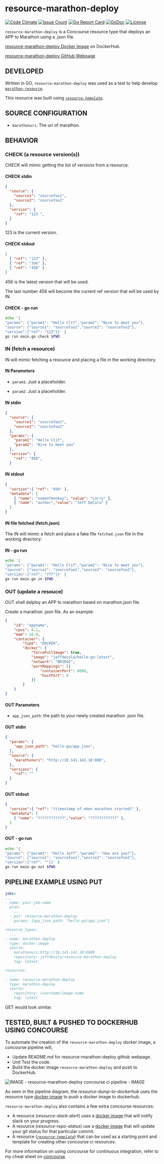 # resource-marathon-deploy

[![Code Climate](https://codeclimate.com/github/JeffDeCola/resource-marathon-deploy/badges/gpa.svg)](https://codeclimate.com/github/JeffDeCola/resource-marathon-deploy)
[![Issue Count](https://codeclimate.com/github/JeffDeCola/resource-marathon-deploy/badges/issue_count.svg)](https://codeclimate.com/github/JeffDeCola/resource-marathon-deploy/issues)
[![Go Report Card](https://goreportcard.com/badge/jeffdecola/resource-marathon-deploy)](https://goreportcard.com/report/jeffdecola/resource-marathon-deploy)
[![GoDoc](https://godoc.org/github.com/JeffDeCola/resource-marathon-deploy?status.svg)](https://godoc.org/github.com/JeffDeCola/resource-marathon-deploy)
[![License](http://img.shields.io/:license-mit-blue.svg)](http://jeffdecola.mit-license.org)

`resource-marathon-deploy` is a Concourse resource type that deploys an APP to
Marathon using a .json file.

[resource-marathon-deploy Docker Image](https://hub.docker.com/r/jeffdecola/resource-marathon-deploy) on DockerHub.

[resource-marathon-deploy GitHub Webpage](https://jeffdecola.github.io/resource-marathon-deploy/)

## DEVELOPED

Written in GO, `resource-marathon-deploy` was used as a test to help develop [`marathon-resource`](https://github.com/ckaznocha/marathon-resource).

This resource was built using [_`resource-template`_](https://github.com/JeffDeCola/resource-template).

## SOURCE CONFIGURATION

* `marathonuri`: The uri of marathon.

## BEHAVIOR

### CHECK (a resource version(s))

CHECK will mimic getting the list of versions from a resource.

#### CHECK stdin

```json
{
  "source": {
    "source1": "sourcefoo1",
    "source2": "sourcefoo2"
  },
  "version": {
    "ref": "123 ",
  }
}
```

123 is the current version.

#### CHECK stdout

```json
[
  { "ref": "123" },
  { "ref": "3de" },
  { "ref": "456" }
]
```

456 is the latest version that will be used.

The last number 456 will become the current ref version that will be used by IN.

#### CHECK - go run

```bash
echo '{
"params": {"param1": "Hello Clif","param2": "Nice to meet you"},
"source": {"source1": "sourcefoo1","source2": "sourcefoo2"},
"version":{"ref": "123"}}' |
go run main.go check $PWD
```

### IN (fetch a resource)

IN will mimic fetching a resource and placing a file in the working directory.

#### IN Parameters

* `param1`: Just a placeholder.

* `param2`: Just a placeholder.

#### IN stdin

```json
{
  "source": {
    "source1": "sourcefoo1",
    "source2": "sourcefoo2"
  },
  "params": {
    "param1": "Hello Clif",
    "param2": "Nice to meet you"
  },
  "version": {
    "ref": "456",
  }
```

#### IN stdout

```json
{
  "version":{ "ref": "456" },
  "metadata": [
    { "name": "nameofmonkey", "value": "Larry" },
    { "name": "author","value": "Jeff DeCola" }
  ]
}
```

#### IN file fetched (fetch.json)

The IN will mimic a fetch and place a fake file `fetched.json`
file in the working directory:

#### IN - go run

```bash
echo '{
"params": {"param1": "Hello Clif","param2": "Nice to meet you"},
"source": {"source1": "sourcefoo1","source2": "sourcefoo2"},
"version":{"ref": "777"}}' |
go run main.go in $PWD
```

### OUT (update a resouce)

OUT shall delploy an APP to marathon based on marathon.json file.

Create a marathon .json file.  As an example:

```json
{
    "id": "appname",
    "cpus": 0.1,
    "mem": 16.0,
    "container": {
        "type": "DOCKER",
        "docker": {
            "forcePullImage": true,
            "image": "jeffdecola/hello-go:latest",
            "network": "BRIDGE",
            "portMappings": [{
                "containerPort": 8080,
                "hostPort": 0
            }]
        }
    }
}
```

#### OUT Parameters

* `app_json_path`: the path to your newly created marathon .json file.

#### OUT stdin

```json
{
  "params": {
    "app_json_path": "hello-go/app.json",
  },
  "source": {
    "marathonuri": "http://10.141.141.10:808",
  },
  "versions": {
    "ref": ""
  }
}
```

#### OUT stdout

```json
{
  "version":{ "ref": "(timestamp of when marathon started)" },
  "metadata": [
    { "name": "????????????","value": "????????????" },
  ]
}
```

#### OUT - go run

```bash
echo '{
"params": {"param1": "Hello Jeff","param2": "How are you?"},
"source": {"source1": "sourcefoo1","source2": "sourcefoo2"},
"version":{"ref": ""}}' |
go run main.go out $PWD
```

## PIPELINE EXAMPLE USING PUT

```yaml
jobs:
...
- name: your-job-name
  plan:
    ...
  - put: resource-marathon-deploy
    params: {app_json_path: "hello-go/app.json"}

resource_types:
  ...
- name: marathon-deploy
  type: docker-image
  source:
    marathonuri:http://10.141.141.10:8080
    repository: jeffdecola/resource-marathon-deploy
    tag: latest

resources:
  ...
- name: resource-marathon-deploy
  type: marathon-deploy
  source:
    repository: /username/image-name
    tag: latest
```

GET would look similar.

## TESTED, BUILT & PUSHED TO DOCKERHUB USING CONCOURSE

To automate the creation of the `resource-marathon-deploy` docker image, a concourse pipeline
will,

* Update README.md for resource-marathon-deploy github webpage.
* Unit Test the code.
* Build the docker image `resource-marathon-deploy` and push to DockerHub.

![IMAGE - resource-marathon-deploy concourse ci pipeline - IMAGE](docs/pics/resource-marathon-deploy-pipeline.jpg)

As seen in the pipeline diagram, the _resource-dump-to-dockerhub_ uses
the resource type
[docker-image](https://github.com/concourse/docker-image-resource)
to push a docker image to dockerhub.

`resource-marathon-deploy` also contains a few extra concourse resources:

* A resource (_resource-slack-alert_) uses a [docker image](https://hub.docker.com/r/cfcommunity/slack-notification-resource)
  that will notify slack on your progress.
* A resource (_resource-repo-status_) use a [docker image](https://hub.docker.com/r/dpb587/github-status-resource)
  that will update your git status for that particular commit.
* A resource ([_`resource-template`_](https://github.com/JeffDeCola/resource-template))
  that can be used as a starting point and template for creating other concourse
  ci resources.

For more information on using concourse for continuous integration,
refer to my cheat sheet on [concourse](https://github.com/JeffDeCola/my-cheat-sheets/tree/master/operations-tools/continuous-integration-continuous-deployment/concourse-cheat-sheet).
